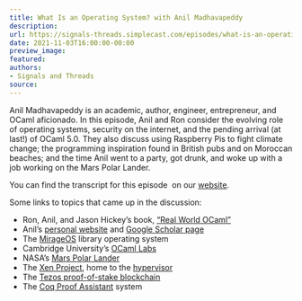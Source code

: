 ```yaml
---
title: What Is an Operating System? with Anil Madhavapeddy
description:
url: https://signals-threads.simplecast.com/episodes/what-is-an-operating-system-with-anil-madhavapeddy-q6Bgv_BW
date: 2021-11-03T16:00:00-00:00
preview_image:
featured:
authors:
- Signals and Threads
source:
---
```


<p>Anil Madhavapeddy is an academic, author, engineer, entrepreneur, and OCaml aficionado. In this episode, Anil and Ron consider the evolving role of operating systems, security on the internet, and the pending arrival (at last!) of OCaml 5.0. They also discuss using Raspberry Pis to fight climate change; the programming inspiration found in British pubs and on Moroccan beaches; and the time Anil went to a party, got drunk, and woke up with a job working on the Mars Polar Lander.</p><p>You can find the transcript for this episode &nbsp;on our <a href="https://signalsandthreads.com/what-is-an-operating-system - [1 Client error: Timeout was reached]" target="_blank">website</a>.</p><p>Some links to topics that came up in the discussion:</p><ul><li>Ron, Anil, and Jason Hickey&rsquo;s book, <a href="https://dev.realworldocaml.org/">&ldquo;Real World OCaml&rdquo;</a></li><li>Anil&rsquo;s <a href="https://anil.recoil.org/">personal website</a> and <a href="https://scholar.google.com/citations?hl=en&amp;user=u2nZ7F8AAAAJ&amp;view_op=list_works&amp;sortby=pubdate">Google Scholar page</a></li><li>The <a href="https://mirage.io/">MirageOS</a> library operating system</li><li>Cambridge University&rsquo;s <a href="https://ocamllabs.io/">OCaml Labs</a></li><li>NASA&rsquo;s <a href="https://mars.nasa.gov/mars-exploration/missions/polar-lander/">Mars Polar Lander</a></li><li>The <a href="https://xenproject.org/">Xen Project</a>, home to the <a href="https://xenproject.org/developers/teams/xen-hypervisor/">hypervisor</a></li><li>The <a href="https://tezos.com/">Tezos proof-of-stake blockchain</a></li><li>The <a href="https://coq.inria.fr/">Coq Proof Assistant</a> system</li></ul>

